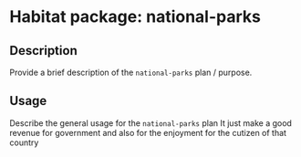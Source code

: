 # Habitat package: national-parks

## Description

Provide a brief description of the `national-parks` plan / purpose.

## Usage

Describe the general usage for the `national-parks` plan
It just make a good revenue for government and also for the enjoyment for the cutizen of that country
